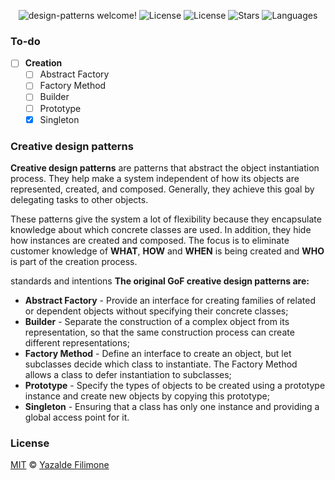 <p align="center">
  <img src="https://img.shields.io/static/v1?label=Design Patterns&message=Welcome&color=FFFFFF&labelColor=110C2F" alt="design-patterns welcome!" />
  <img alt="License" src="https://img.shields.io/static/v1?label=version&message=1.0&color=FFFFFF&labelColor=110C2F">
  <img alt="License" src="https://img.shields.io/static/v1?label=license&message=MIT&color=FFFFFF&labelColor=110C2F">
  <img alt="Stars" src="https://img.shields.io/github/stars/yazaldefilimonepinto/design-patterns?color=FFFFFF&labelColor=110C2F">
  <img alt="Languages" src="https://img.shields.io/github/languages/count/yazaldefilimonepinto/design-patterns?color=FFFFFF&labelColor=110C2F">
</p>

### To-do

- [ ] **Creation**
  - [ ] Abstract Factory
  - [ ] Factory Method
  - [ ] Builder
  - [ ] Prototype
  - [x] Singleton

### Creative design patterns

**Creative design patterns** are patterns that abstract the object instantiation process. They help make a system independent of how its objects are represented, created, and composed. Generally, they achieve this goal by delegating tasks to other objects.

These patterns give the system a lot of flexibility because they encapsulate knowledge about which concrete classes are used. In addition, they hide how instances are created and composed. The focus is to eliminate customer knowledge of **WHAT**, **HOW** and **WHEN** is being created and **WHO** is part of the creation process.

standards and intentions
**The original GoF creative design patterns are:**

- **Abstract Factory** - Provide an interface for creating families of related or dependent objects without specifying their concrete classes;
- **Builder** - Separate the construction of a complex object from its representation, so that the same construction process can create different representations;
- **Factory Method** - Define an interface to create an object, but let subclasses decide which class to instantiate. The Factory Method allows a class to defer instantiation to subclasses;
- **Prototype** - Specify the types of objects to be created using a prototype instance and create new objects by copying this prototype;
- **Singleton** - Ensuring that a class has only one instance and providing a global access point for it.

<a id="license"></a>

### License

[MIT](https://github.com/yazaldefilimonepinto/design-patterns/blob/main/LICENSE) © [Yazalde Filimone](https://www.linkedin.com/in/yazalde-filimone/)

